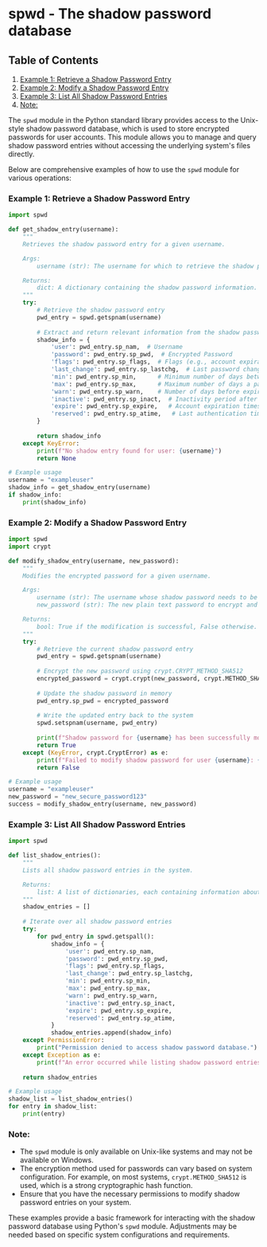 # spwd - The shadow password database
## Table of Contents

1. [Example 1: Retrieve a Shadow Password Entry](#example-1-retrieve-a-shadow-password-entry)
2. [Example 2: Modify a Shadow Password Entry](#example-2-modify-a-shadow-password-entry)
3. [Example 3: List All Shadow Password Entries](#example-3-list-all-shadow-password-entries)
4. [Note:](#note)



The `spwd` module in the Python standard library provides access to the Unix-style shadow password database, which is used to store encrypted passwords for user accounts. This module allows you to manage and query shadow password entries without accessing the underlying system's files directly.

Below are comprehensive examples of how to use the `spwd` module for various operations:

### Example 1: Retrieve a Shadow Password Entry

```python
import spwd

def get_shadow_entry(username):
    """
    Retrieves the shadow password entry for a given username.

    Args:
        username (str): The username for which to retrieve the shadow password entry.

    Returns:
        dict: A dictionary containing the shadow password information.
    """
    try:
        # Retrieve the shadow password entry
        pwd_entry = spwd.getspnam(username)
        
        # Extract and return relevant information from the shadow password entry
        shadow_info = {
            'user': pwd_entry.sp_nam,  # Username
            'password': pwd_entry.sp_pwd,  # Encrypted Password
            'flags': pwd_entry.sp_flags,  # Flags (e.g., account expiration)
            'last_change': pwd_entry.sp_lastchg,  # Last password change timestamp
            'min': pwd_entry.sp_min,      # Minimum number of days between password changes
            'max': pwd_entry.sp_max,      # Maximum number of days a password can be used
            'warn': pwd_entry.sp_warn,    # Number of days before expiration to warn user
            'inactive': pwd_entry.sp_inact,  # Inactivity period after password expiration
            'expire': pwd_entry.sp_expire,   # Account expiration timestamp
            'reserved': pwd_entry.sp_atime,   # Last authentication time
        }
        
        return shadow_info
    except KeyError:
        print(f"No shadow entry found for user: {username}")
        return None

# Example usage
username = "exampleuser"
shadow_info = get_shadow_entry(username)
if shadow_info:
    print(shadow_info)
```

### Example 2: Modify a Shadow Password Entry

```python
import spwd
import crypt

def modify_shadow_entry(username, new_password):
    """
    Modifies the encrypted password for a given username.

    Args:
        username (str): The username whose shadow password needs to be modified.
        new_password (str): The new plain text password to encrypt and update.

    Returns:
        bool: True if the modification is successful, False otherwise.
    """
    try:
        # Retrieve the current shadow password entry
        pwd_entry = spwd.getspnam(username)
        
        # Encrypt the new password using crypt.CRYPT_METHOD_SHA512
        encrypted_password = crypt.crypt(new_password, crypt.METHOD_SHA512)
        
        # Update the shadow password in memory
        pwd_entry.sp_pwd = encrypted_password
        
        # Write the updated entry back to the system
        spwd.setspnam(username, pwd_entry)
        
        print(f"Shadow password for {username} has been successfully modified.")
        return True
    except (KeyError, crypt.CryptError) as e:
        print(f"Failed to modify shadow password for user {username}: {e}")
        return False

# Example usage
username = "exampleuser"
new_password = "new_secure_password123"
success = modify_shadow_entry(username, new_password)
```

### Example 3: List All Shadow Password Entries

```python
import spwd

def list_shadow_entries():
    """
    Lists all shadow password entries in the system.

    Returns:
        list: A list of dictionaries, each containing information about a shadow password entry.
    """
    shadow_entries = []
    
    # Iterate over all shadow password entries
    try:
        for pwd_entry in spwd.getspall():
            shadow_info = {
                'user': pwd_entry.sp_nam,
                'password': pwd_entry.sp_pwd,
                'flags': pwd_entry.sp_flags,
                'last_change': pwd_entry.sp_lastchg,
                'min': pwd_entry.sp_min,
                'max': pwd_entry.sp_max,
                'warn': pwd_entry.sp_warn,
                'inactive': pwd_entry.sp_inact,
                'expire': pwd_entry.sp_expire,
                'reserved': pwd_entry.sp_atime,
            }
            shadow_entries.append(shadow_info)
    except PermissionError:
        print("Permission denied to access shadow password database.")
    except Exception as e:
        print(f"An error occurred while listing shadow password entries: {e}")
    
    return shadow_entries

# Example usage
shadow_list = list_shadow_entries()
for entry in shadow_list:
    print(entry)
```

### Note:
- The `spwd` module is only available on Unix-like systems and may not be available on Windows.
- The encryption method used for passwords can vary based on system configuration. For example, on most systems, `crypt.METHOD_SHA512` is used, which is a strong cryptographic hash function.
- Ensure that you have the necessary permissions to modify shadow password entries on your system.

These examples provide a basic framework for interacting with the shadow password database using Python's `spwd` module. Adjustments may be needed based on specific system configurations and requirements.
